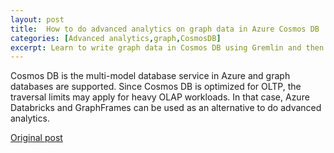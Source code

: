 ```yaml
---
layout: post
title:  How to do advanced analytics on graph data in Azure Cosmos DB
categories: [Advanced analytics,graph,CosmosDB]
excerpt: Learn to write graph data in Cosmos DB using Gremlin and then to read/analyze data in Azure Databricks with GraphFrames.
---
```




Cosmos DB is the multi-model database service in Azure and graph databases are supported. Since Cosmos DB is optimized for OLTP, the traversal limits may apply for heavy OLAP workloads. In that case, Azure Databricks and GraphFrames can be used as an alternative to do advanced analytics.

[Original post](https://towardsdatascience.com/how-to-do-advanced-analytics-on-graph-databases-in-azure-cosmos-db-f0a83b4cb5c4)
